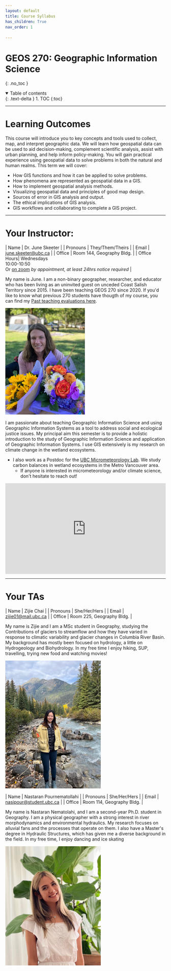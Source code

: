```yaml
---
layout: default
title: Course Syllabus
has_children: True
nav_order: 1

---
```


# GEOS 270: Geographic Information Science
{: .no_toc }

<details open markdown="block">
  <summary>
    Table of contents
  </summary>
  {: .text-delta }
1. TOC
{:toc}
</details>

---

# Learning Outcomes

This course will introduce you to key concepts and tools used to collect, map, and interpret geographic data.  We will learn how geospatial data can be used to aid decision-making, complement scientific analysis, assist with urban planning, and help inform policy-making.  You will gain practical experience using geospatial data to solve problems in both the natural and human realms.  This term we will cover:

* How GIS functions and how it can be applied to solve problems.
* How phenomena are represented as geospatial data in a GIS.
* How to implement geospatial analysis methods.
* Visualizing geospatial data and principles of good map design. 
* Sources of error in GIS analysis and output.
* The ethical implications of GIS analysis.
* GIS workflows and collaborating to complete a GIS project.

---


# Your Instructor:

| Name | Dr. June Skeeter |
| Pronouns | They/Them/Theirs |
| Email | june.skeeter@ubc.ca |
| Office | Room 144, Geography Bldg. |
| Office Hours| Wednesdays<br>10:00-10:50 <br> Or [on zoom](https://ubc.zoom.us/j/66359522453?pwd=ZzZUMzV3NVY1V3pzcmYzZFBadW93UT09) *by appointment, at least 24hrs notice required* |

My name is June.  I am a non-binary geographer, researcher, and educator who has been living as an uninvited guest on unceded Coast Salish Territory since 2015.  I have been teaching GEOS 270 since 2020.  If you'd like to know what previous 270 students have thougth of my course, you can find my [Past teaching evaluations here](https://github.com/GEOS270/Syllabus/tree/main/docs/Evaluations).

<img src="docs/images/June.jpg" alt="missing" class="inline" width="250"/>

I am passionate about teaching Geographic Information Science and using Geographic Information Systems as a tool to address social and ecological justice issues.  My principal aim this semester is to provide a holistic introduction to the study of Geographic Information Science and application of Geographic Information Systems.  I use GIS extensively is my research on climate change in the wetland ecosystems.

* I also work as a Postdoc for the [UBC Micrometeorology Lab](https://blogs.ubc.ca/saraknox/).  We study carbon balances in wetland ecosystems in the Metro Vancouver area.
  * If anyone is interested in micrometeorology and/or climate science, don't hesitate to reach out!


<div style="overflow: hidden;
  padding-top: 56.25%;
  position: relative">
  <iframe src="https://ubc-micromet.github.io/FieldSiteMaps/" title="Processes" scrolling="no" frameborder="0"
    style="border: 0;
   height: 100%;
   left: 0;
   position: absolute;
   top: 0;
   width: 100%;">
   <p>Your browser does not support iframes.</p>
 </iframe>
</div>


---

# Your TAs

| Name | Zijie Chai |
| Pronouns | She/Her/Hers |
| Email | zijie01@mail.ubc.ca |
| Office | Room 225, Geography Bldg. |

My name is Zijie and I am a MSc student in Geography, studying the Contributions of glaciers to streamflow and how they have varied in response to climatic variability and glacier changes in Columbia River Basin. My background has mostly been focused on hydrology, a little on Hydrogeology and Biohydrology. In my free time I enjoy hiking, SUP, travelling, trying new food and watching movies!

<img src="docs/images/Zijie.jpg" alt="hi" class="inline" width="300"/>


| Name | Nastaran Pournematollahi |
| Pronouns | She/Her/Hers |
| Email | nasipour@student.ubc.ca |
| Office | Room 114, Geography Bldg. |

My name is Nastaran Nematolahi, and I am a second-year Ph.D. student in Geography. I am a physical geographer with a strong interest in river morphodynamics and environmental hydraulics. My research focuses on alluvial fans and the processes that operate on them. I also have a Master's degree in Hydraulic Structures, which has given me a diverse background in the field. In my free time, I enjoy dancing and ice skating

<img src="docs/images/Nastaran.jpg" alt="hi" class="inline" width="300"/>
